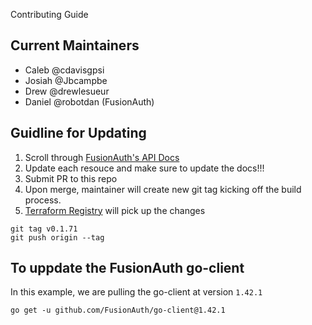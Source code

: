 Contributing Guide

## Current Maintainers
- Caleb @cdavisgpsi
- Josiah @Jbcampbe
- Drew @drewlesueur
- Daniel @robotdan (FusionAuth)

## Guidline for Updating

1. Scroll through [FusionAuth's API Docs](https://fusionauth.io/docs/v1/tech/apis/)
2. Update each resouce and make sure to update the docs!!!
3. Submit PR to this repo
4. Upon merge, maintainer will create new git tag kicking off the build process.
5. [Terraform Registry](https://registry.terraform.io/providers/gpsinsight/fusionauth/latest) will pick up the changes

```
git tag v0.1.71
git push origin --tag
```

## To uppdate the FusionAuth go-client

In this example, we are pulling the go-client at version `1.42.1`

```
go get -u github.com/FusionAuth/go-client@1.42.1
```